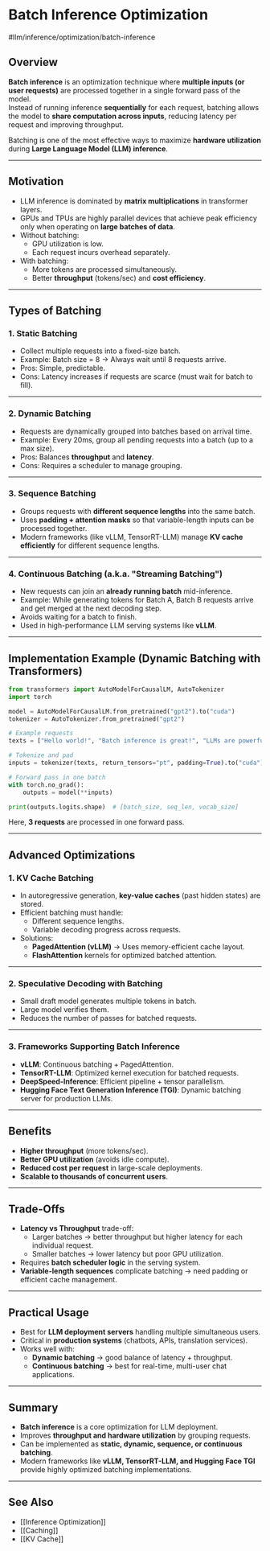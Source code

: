 # Batch Inference Optimization 
 #llm/inference/optimization/batch-inference

## Overview
**Batch inference** is an optimization technique where **multiple inputs (or user requests)** are processed together in a single forward pass of the model.  
Instead of running inference **sequentially** for each request, batching allows the model to **share computation across inputs**, reducing latency per request and improving throughput.

Batching is one of the most effective ways to maximize **hardware utilization** during **Large Language Model (LLM) inference**.

---

## Motivation
- LLM inference is dominated by **matrix multiplications** in transformer layers.  
- GPUs and TPUs are highly parallel devices that achieve peak efficiency only when operating on **large batches of data**.  
- Without batching:
  - GPU utilization is low.  
  - Each request incurs overhead separately.  
- With batching:
  - More tokens are processed simultaneously.  
  - Better **throughput** (tokens/sec) and **cost efficiency**.  

---

## Types of Batching

### 1. Static Batching
- Collect multiple requests into a fixed-size batch.  
- Example: Batch size = 8 → Always wait until 8 requests arrive.  
- Pros: Simple, predictable.  
- Cons: Latency increases if requests are scarce (must wait for batch to fill).

---

### 2. Dynamic Batching
- Requests are dynamically grouped into batches based on arrival time.  
- Example: Every 20ms, group all pending requests into a batch (up to a max size).  
- Pros: Balances **throughput** and **latency**.  
- Cons: Requires a scheduler to manage grouping.  

---

### 3. Sequence Batching
- Groups requests with **different sequence lengths** into the same batch.  
- Uses **padding + attention masks** so that variable-length inputs can be processed together.  
- Modern frameworks (like vLLM, TensorRT-LLM) manage **KV cache efficiently** for different sequence lengths.  

---

### 4. Continuous Batching (a.k.a. "Streaming Batching")
- New requests can join an **already running batch** mid-inference.  
- Example: While generating tokens for Batch A, Batch B requests arrive and get merged at the next decoding step.  
- Avoids waiting for a batch to finish.  
- Used in high-performance LLM serving systems like **vLLM**.  

---

## Implementation Example (Dynamic Batching with Transformers)

```python
from transformers import AutoModelForCausalLM, AutoTokenizer
import torch

model = AutoModelForCausalLM.from_pretrained("gpt2").to("cuda")
tokenizer = AutoTokenizer.from_pretrained("gpt2")

# Example requests
texts = ["Hello world!", "Batch inference is great!", "LLMs are powerful"]

# Tokenize and pad
inputs = tokenizer(texts, return_tensors="pt", padding=True).to("cuda")

# Forward pass in one batch
with torch.no_grad():
    outputs = model(**inputs)

print(outputs.logits.shape)  # [batch_size, seq_len, vocab_size]
```

Here, **3 requests** are processed in one forward pass.  

---

## Advanced Optimizations

### 1. KV Cache Batching
- In autoregressive generation, **key-value caches** (past hidden states) are stored.  
- Efficient batching must handle:
  - Different sequence lengths.  
  - Variable decoding progress across requests.  
- Solutions:
  - **PagedAttention (vLLM)** → Uses memory-efficient cache layout.  
  - **FlashAttention** kernels for optimized batched attention.  

---

### 2. Speculative Decoding with Batching
- Small draft model generates multiple tokens in batch.  
- Large model verifies them.  
- Reduces the number of passes for batched requests.  

---

### 3. Frameworks Supporting Batch Inference
- **vLLM**: Continuous batching + PagedAttention.  
- **TensorRT-LLM**: Optimized kernel execution for batched requests.  
- **DeepSpeed-Inference**: Efficient pipeline + tensor parallelism.  
- **Hugging Face Text Generation Inference (TGI)**: Dynamic batching server for production LLMs.  

---

## Benefits
- **Higher throughput** (more tokens/sec).  
- **Better GPU utilization** (avoids idle compute).  
- **Reduced cost per request** in large-scale deployments.  
- **Scalable to thousands of concurrent users**.  

---

## Trade-Offs
- **Latency vs Throughput** trade-off:
  - Larger batches → better throughput but higher latency for each individual request.  
  - Smaller batches → lower latency but poor GPU utilization.  
- Requires **batch scheduler logic** in the serving system.  
- **Variable-length sequences** complicate batching → need padding or efficient cache management.  

---

## Practical Usage
- Best for **LLM deployment servers** handling multiple simultaneous users.  
- Critical in **production systems** (chatbots, APIs, translation services).  
- Works well with:
  - **Dynamic batching** → good balance of latency + throughput.  
  - **Continuous batching** → best for real-time, multi-user chat applications.  

---

## Summary
- **Batch inference** is a core optimization for LLM deployment.  
- Improves **throughput and hardware utilization** by grouping requests.  
- Can be implemented as **static, dynamic, sequence, or continuous batching**.  
- Modern frameworks like **vLLM, TensorRT-LLM, and Hugging Face TGI** provide highly optimized batching implementations.  

---
## See Also
- [[Inference Optimization]]
- [[Caching]]
- [[KV Cache]]
